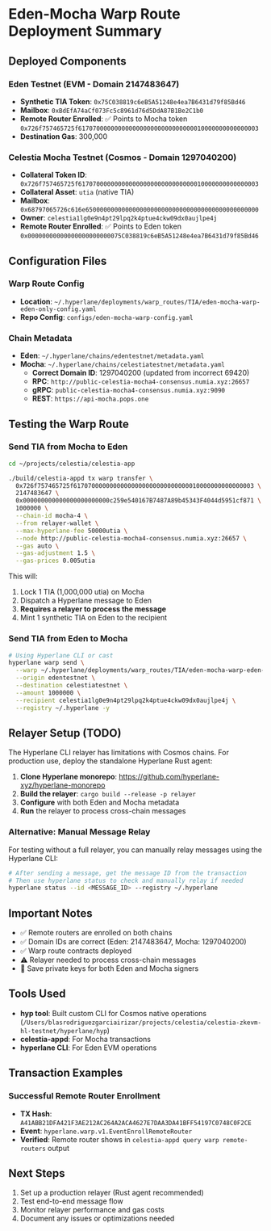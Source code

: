# Eden-Mocha Warp Route Deployment Summary

## Deployed Components

### Eden Testnet (EVM - Domain 2147483647)
- **Synthetic TIA Token**: `0x75C038819c6eB5A51248e4ea7B6431d79f85Bd46`
- **Mailbox**: `0xBdEfA74aCf073Fc5c8961d76d5DdA87B1Be2C1b0`
- **Remote Router Enrolled**: ✅ Points to Mocha token `0x726f757465725f61707000000000000000000000000000010000000000000003`
- **Destination Gas**: 300,000

### Celestia Mocha Testnet (Cosmos - Domain 1297040200)
- **Collateral Token ID**: `0x726f757465725f61707000000000000000000000000000010000000000000003`
- **Collateral Asset**: `utia` (native TIA)
- **Mailbox**: `0x68797065726c616e650000000000000000000000000000000000000000000000`
- **Owner**: `celestia1lg0e9n4pt29lpq2k4ptue4ckw09dx0aujlpe4j`
- **Remote Router Enrolled**: ✅ Points to Eden token `0x00000000000000000000000075C038819c6eB5A51248e4ea7B6431d79f85Bd46`

## Configuration Files

### Warp Route Config
- **Location**: `~/.hyperlane/deployments/warp_routes/TIA/eden-mocha-warp-eden-only-config.yaml`
- **Repo Config**: `configs/eden-mocha-warp-config.yaml`

### Chain Metadata
- **Eden**: `~/.hyperlane/chains/edentestnet/metadata.yaml`
- **Mocha**: `~/.hyperlane/chains/celestiatestnet/metadata.yaml`
  - **Correct Domain ID**: 1297040200 (updated from incorrect 69420)
  - **RPC**: `http://public-celestia-mocha4-consensus.numia.xyz:26657`
  - **gRPC**: `public-celestia-mocha4-consensus.numia.xyz:9090`
  - **REST**: `https://api-mocha.pops.one`

## Testing the Warp Route

### Send TIA from Mocha to Eden

```bash
cd ~/projects/celestia/celestia-app

./build/celestia-appd tx warp transfer \
  0x726f757465725f61707000000000000000000000000000010000000000000003 \
  2147483647 \
  0x000000000000000000000000c259e540167B7487A89b45343F4044d5951cf871 \
  1000000 \
  --chain-id mocha-4 \
  --from relayer-wallet \
  --max-hyperlane-fee 50000utia \
  --node http://public-celestia-mocha4-consensus.numia.xyz:26657 \
  --gas auto \
  --gas-adjustment 1.5 \
  --gas-prices 0.005utia
```

This will:
1. Lock 1 TIA (1,000,000 utia) on Mocha
2. Dispatch a Hyperlane message to Eden
3. **Requires a relayer to process the message**
4. Mint 1 synthetic TIA on Eden to the recipient

### Send TIA from Eden to Mocha

```bash
# Using Hyperlane CLI or cast
hyperlane warp send \
  --warp ~/.hyperlane/deployments/warp_routes/TIA/eden-mocha-warp-eden-only-config.yaml \
  --origin edentestnet \
  --destination celestiatestnet \
  --amount 1000000 \
  --recipient celestia1lg0e9n4pt29lpq2k4ptue4ckw09dx0aujlpe4j \
  --registry ~/.hyperlane -y
```

## Relayer Setup (TODO)

The Hyperlane CLI relayer has limitations with Cosmos chains. For production use, deploy the standalone Hyperlane Rust agent:

1. **Clone Hyperlane monorepo**: https://github.com/hyperlane-xyz/hyperlane-monorepo
2. **Build the relayer**: `cargo build --release -p relayer`
3. **Configure** with both Eden and Mocha metadata
4. **Run** the relayer to process cross-chain messages

### Alternative: Manual Message Relay

For testing without a full relayer, you can manually relay messages using the Hyperlane CLI:

```bash
# After sending a message, get the message ID from the transaction
# Then use hyperlane status to check and manually relay if needed
hyperlane status --id <MESSAGE_ID> --registry ~/.hyperlane
```

## Important Notes

- ✅ Remote routers are enrolled on both chains
- ✅ Domain IDs are correct (Eden: 2147483647, Mocha: 1297040200)
- ✅ Warp route contracts deployed
- ⚠️ Relayer needed to process cross-chain messages
- 📝 Save private keys for both Eden and Mocha signers

## Tools Used

- **hyp tool**: Built custom CLI for Cosmos native operations (`/Users/blasrodriguezgarciairizar/projects/celestia/celestia-zkevm-hl-testnet/hyperlane/hyp`)
- **celestia-appd**: For Mocha transactions
- **hyperlane CLI**: For Eden EVM operations

## Transaction Examples

### Successful Remote Router Enrollment
- **TX Hash**: `A41ABB21DFA421F3AE212AC264A2ACA4627E7DAA3DA41BFF54197C0748C0F2CE`
- **Event**: `hyperlane.warp.v1.EventEnrollRemoteRouter`
- **Verified**: Remote router shows in `celestia-appd query warp remote-routers` output

## Next Steps

1. Set up a production relayer (Rust agent recommended)
2. Test end-to-end message flow
3. Monitor relayer performance and gas costs
4. Document any issues or optimizations needed
